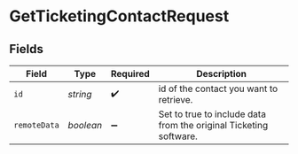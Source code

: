 # GetTicketingContactRequest


## Fields

| Field                                                             | Type                                                              | Required                                                          | Description                                                       |
| ----------------------------------------------------------------- | ----------------------------------------------------------------- | ----------------------------------------------------------------- | ----------------------------------------------------------------- |
| `id`                                                              | *string*                                                          | :heavy_check_mark:                                                | id of the contact you want to retrieve.                           |
| `remoteData`                                                      | *boolean*                                                         | :heavy_minus_sign:                                                | Set to true to include data from the original Ticketing software. |